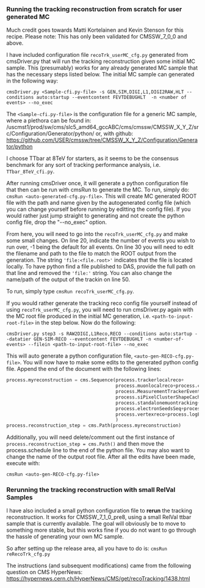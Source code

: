 ### Running the tracking reconstruction from scratch for user generated MC  

Much credit goes towards Matti Kortelainen and Kevin Stenson for this recipe.  Please note: This has only been validated for CMSSW_7_0_0 and above.  

I have included configuration file ```recoTrk_userMC_cfg.py``` generated from cmsDriver.py that will run the tracking reconstruction given some initial MC sample.  This (presumably) works for any already generated MC sample that has the necessary steps listed below. The initial MC sample can generated in the following way:

```
cmsDriver.py <Sample-cfi.py-file> -s GEN,SIM,DIGI,L1,DIGI2RAW,HLT --conditions auto:startup --eventcontent FEVTDEBUGHLT  -n <number of events> --no_exec
```

The ```<Sample-cfi.py-file>``` is the configuration file for a generic MC sample, where a plethora can be found in:  /uscmst1/prod/sw/cms/slc5_amd64_gccABC/cms/cmssw/CMSSW_X_Y_Z/src/Configuration/Generator/python/
or, with github:
https://github.com/USER/cmssw/tree/CMSSW_X_Y_Z/Configuration/Generator/python

I choose TTbar at 8TeV for starters, as it seems to be the consensus benchmark for any sort of tracking performance analysis, i.e. ```TTbar_8TeV_cfi.py```. 

After running cmsDriver once, it will generate a python configuration file that then can be run with cmsRun to generate the MC.  To run, simply do: ```cmsRun <auto-generated-cfg.py-file>```.  This will create MC generated ROOT file with the path and name given by the autogenerated config file (which you can change yourself before running by editting the config file).  If you would rather just jump straight to generating and not create the python config file, drop the "--no_exec" option. 

From here, you will need to go into the ```recoTrk_userMC_cfg.py``` and make some small changes. On line 20, indicate the number of events you wish to run over, -1 being the default for all events.  On line 30 you will need to edit the filename and path to the file to match the ROOT output from the generation.  The string ```'file:<file.root>'``` indicates that the file is located locally.  To have python find a file published to DAS, provide the full path on that line and removed the ```'file:'``` string.  You can also change the name/path of the output of the trackin on line 50. 

To run, simply type ```cmsRun recoTrk_userMC_cfg.py```. 

If you would rather generate the tracking reco config file yourself instead of using ```recoTrk_userMC_cfg.py```, you will need to run cmsDriver.py again with the MC root file produced in the initial MC generation, i.e. ```<path-to-input-root-file>``` in the step below.  Now do the following:

```
cmsDriver.py step3 -s RAW2DIGI,L1Reco,RECO --conditions auto:startup --datatier GEN-SIM-RECO --eventcontent FEVTDEBUGHLT -n <number-of-events> --filein <path-to-input-root-file> --no_exec
```

This will auto generate a python configuration file, ```<auto-gen-RECO-cfg.py-file>```.  You will now have to make some edits to the generated python config file.  Append the end of the document with the following lines:

```python
process.myreconstruction = cms.Sequence(process.trackerlocalreco+
                                        process.muonlocalreco+process.calolocalreco+process.offlineBeamSpot+
                                        process.MeasurementTrackerEvent+
                                        process.siPixelClusterShapeCache+
                                        process.standalonemuontracking+process.recopixelvertexing+process.iterTracking+
                                        process.electronSeedsSeq+process.doAlldEdXEstimators+process.trackExtrapolator+
                                        process.vertexreco+process.logErrorHarvester
                                        )
process.reconstruction_step = cms.Path(process.myreconstruction)
```

Additionally, you will need delete/comment out the first instance of ```process.reconstruction_step = cms.Path()``` and then move the process.schedule line to the end of the python file.  You may also want to change the name of the output root file.  After all the edits have been made, execute with:

```cmsRun <auto-gen-RECO-cfg.py-file>```

### Rerunning the tracking reconstruction with small RelVal Samples

I have also included a small python configuration file to **rerun** the tracking reconstruction.  It works for CMSSW_7_1_0_pre8, using a small RelVal ttbar sample that is currently available.  The goal will obviously be to move to something more stable, but this works fine if you do not want to go through the hassle of generating your own MC sample. 

So after setting up the release area, all you have to do is: ```cmsRun reRecoTrk_cfg.py```


The instructions (and subsequent modifications) came from the following question on CMS HyperNews:
https://hypernews.cern.ch/HyperNews/CMS/get/recoTracking/1438.html

